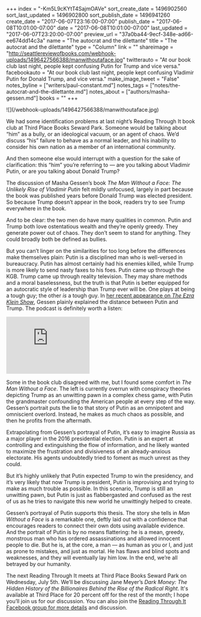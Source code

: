+++
index = "-Km5L9cKYtT4SajmOAVe"
sort_create_date = 1496902560
sort_last_updated = 1496902800
sort_publish_date = 1496941260
create_date = "2017-06-07T23:16:00-07:00"
publish_date = "2017-06-08T10:01:00-07:00"
date = "2017-06-08T10:01:00-07:00"
last_updated = "2017-06-07T23:20:00-07:00"
preview_url = "37a0ba44-9ecf-348e-ad66-ee674dd14c3a"
name = "The autocrat and the dilettante"
title = "The autocrat and the dilettante"
type = "Column"
link = ""
shareimage = "http://seattlereviewofbooks.com/webhook-uploads/1496427566388/manwithoutaface.jpg"
twitterauto = "At our book club last night, people kept confusing Putin for Trump and vice versa."
facebookauto = "At our book club last night, people kept confusing Vladimir Putin for Donald Trump, and vice versa."
make_image_tweet = "False"
notes_byline = ["writers/paul-constant.md"]
notes_tags = ["notes/the-autocrat-and-the-dilettante.md"]
notes_about = ["authors/masha-gessen.md"]
books = ""
+++
<p class="image-left">![](/webhook-uploads/1496427566388/manwithoutaface.jpg)</p>

We had some identification problems at last night’s Reading Through It book club at Third Place Books Seward Park. Someone would be talking about “him” as a bully, or an ideological vacuum, or an agent of chaos. We’d discuss “his” failure to behave as a normal leader, and his inability to consider his own nation as a member of an international community. 

And then someone else would interrupt with a question for the sake of clarification: this “him” you’re referring to — are you talking about Vladimir Putin, or are you talking about Donald Trump? 

The discussion of Masha Gessen’s book *The Man Without a Face: The Unlikely Rise of Vladimir Putin* felt mildly unfocused, largely in part because the book was published years before Donald Trump was elected president. So because Trump doesn’t appear in the book, readers try to see Trump everywhere in the book.

And to be clear: the two men do have many qualities in common. Putin and Trump both love ostentatious wealth and they’re openly greedy. They generate power out of chaos. They don’t seem to stand for anything. They could broadly both be defined as bullies.

But you can’t linger on the similarities for too long before the differences make themselves plain: Putin is a disciplined man who is well-versed in bureaucracy. Putin has almost certainly had his enemies killed, while Trump is more likely to send nasty faxes to his foes. Putin came up through the KGB. Trump came up through reality television. They may share methods and a moral baselessness, but the truth is that Putin is better equipped for an autocratic style of leadership than Trump ever will be. One plays at being a tough guy; the other *is* a tough guy. In [her recent appearance on *The Ezra Klein Show*](https://www.stitcher.com/podcast/the-ezra-klein-show), Gessen plainly explained the distance between Putin and Trump. The podcast is definitely worth a listen:

<iframe style="border: solid 1px #dedede;"  src="http://app.stitcher.com/splayer/f/82658/50388284" width="220" height="150" frameborder="0" scrolling="no"></iframe>

Some in the book club disagreed with me, but I found some comfort in *The Man Without a Face*. The left is currently overrun with conspiracy theories depicting Trump as an unwitting pawn in a complex chess game, with Putin the grandmaster confounding the American people at every step of the way. Gessen’s portrait puts the lie to that story of Putin as an omnipotent and omniscient overlord. Instead, he makes as much chaos as possible, and then he profits from the aftermath.

Extrapolating from Gessen’s portrayal of Putin, it’s easy to imagine Russia as a major player in the 2016 presidential election. Putin is an expert at controlling and extinguishing the flow of information, and he likely wanted to maximize the frustration and divisiveness of an already-anxious electorate. His agents undoubtedly tried to foment as much unrest as they could.

But it’s highly unlikely that Putin expected Trump to win the presidency, and it’s very likely that now Trump is president, Putin is improvising and trying to make as much trouble as possible. In this scenario, Trump is still an unwitting pawn, but Putin is just as flabbergasted and confused as the rest of us as he tries to navigate this new world he unwittingly helped to create.

Gessen’s  portrayal of Putin supports this thesis. The story she tells in *Man Without a Face* is a remarkable one, deftly laid out with a confidence that encourages readers to connect their own dots using available evidence. And the portrait of Putin is by no means flattering: he is a mean, greedy, monstrous man who has ordered assassinations and allowed innocent people to die. But he is, at the core, a man — as human as you or I, and just as prone to mistakes, and just as mortal. He has flaws and blind spots and weaknesses, and they will eventually lay him low. In the end, we’re all betrayed by our humanity.

The next Reading Through It meets at Third Place Books Seward Park on Wednesday, July 5th. We’ll be discussing Jane Meyer’s *Dark Money: The Hidden History of the Billionaires Behind the Rise of the Radical Right*. It's available at Third Place for 20 percent off for the rest of the month; I hope you’ll join us for our discussion. You can also join the [Reading Through It Facebook group for more details](https://www.facebook.com/groups/readingthroughit/) and discussion.
